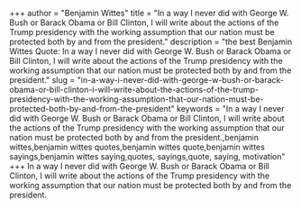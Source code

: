 +++
author = "Benjamin Wittes"
title = "In a way I never did with George W. Bush or Barack Obama or Bill Clinton, I will write about the actions of the Trump presidency with the working assumption that our nation must be protected both by and from the president."
description = "the best Benjamin Wittes Quote: In a way I never did with George W. Bush or Barack Obama or Bill Clinton, I will write about the actions of the Trump presidency with the working assumption that our nation must be protected both by and from the president."
slug = "in-a-way-i-never-did-with-george-w-bush-or-barack-obama-or-bill-clinton-i-will-write-about-the-actions-of-the-trump-presidency-with-the-working-assumption-that-our-nation-must-be-protected-both-by-and-from-the-president"
keywords = "In a way I never did with George W. Bush or Barack Obama or Bill Clinton, I will write about the actions of the Trump presidency with the working assumption that our nation must be protected both by and from the president.,benjamin wittes,benjamin wittes quotes,benjamin wittes quote,benjamin wittes sayings,benjamin wittes saying,quotes, sayings,quote, saying, motivation"
+++
In a way I never did with George W. Bush or Barack Obama or Bill Clinton, I will write about the actions of the Trump presidency with the working assumption that our nation must be protected both by and from the president.

